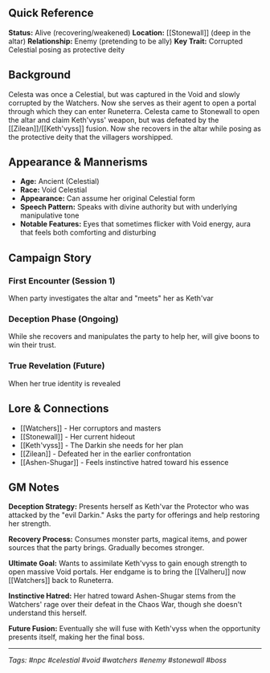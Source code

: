 ## Quick Reference

**Status:** Alive (recovering/weakened)
**Location:** [[Stonewall]] (deep in the altar) 
**Relationship:** Enemy (pretending to be ally) 
**Key Trait:** Corrupted Celestial posing as protective deity

## Background

Celesta was once a Celestial, but was captured in the Void and slowly corrupted by the Watchers. Now she serves as their agent to open a portal through which they can enter Runeterra. Celesta came to Stonewall to open the altar and claim Keth'vyss' weapon, but was defeated by the [[Zilean]]/[[Keth'vyss]] fusion. Now she recovers in the altar while posing as the protective deity that the villagers worshipped.

## Appearance & Mannerisms

- **Age:** Ancient (Celestial)
- **Race:** Void Celestial
- **Appearance:** Can assume her original Celestial form
- **Speech Pattern:** Speaks with divine authority but with underlying manipulative tone
- **Notable Features:** Eyes that sometimes flicker with Void energy, aura that feels both comforting and disturbing

## Campaign Story

### First Encounter (Session 1)

When party investigates the altar and "meets" her as Keth'var

### Deception Phase (Ongoing)

While she recovers and manipulates the party to help her, will give boons to win their trust.

### True Revelation (Future)

When her true identity is revealed

## Lore & Connections

- [[Watchers]] - Her corruptors and masters
- [[Stonewall]] - Her current hideout
- [[Keth'vyss]] - The Darkin she needs for her plan
- [[Zilean]] - Defeated her in the earlier confrontation
- [[Ashen-Shugar]] - Feels instinctive hatred toward his essence

## GM Notes

**Deception Strategy:** Presents herself as Keth'var the Protector who was attacked by the "evil Darkin." Asks the party for offerings and help restoring her strength.

**Recovery Process:** Consumes monster parts, magical items, and power sources that the party brings. Gradually becomes stronger.

**Ultimate Goal:** Wants to assimilate Keth'vyss to gain enough strength to open massive Void portals. Her endgame is to bring the [[Valheru]] now [[Watchers]] back to Runeterra.

**Instinctive Hatred:** Her hatred toward Ashen-Shugar stems from the Watchers' rage over their defeat in the Chaos War, though she doesn't understand this herself.

**Future Fusion:** Eventually she will fuse with Keth'vyss when the opportunity presents itself, making her the final boss.

---

_Tags: #npc #celestial #void #watchers #enemy #stonewall #boss_
